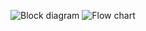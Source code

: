 ![Block diagram](https://user-images.githubusercontent.com/101449721/168415150-cbea2cf6-7b85-4ad6-8306-00372fedc4a4.jpeg)
![Flow chart](https://user-images.githubusercontent.com/101449721/168415157-d8149fe8-a725-4001-adf8-89721ee0d475.jpeg)
